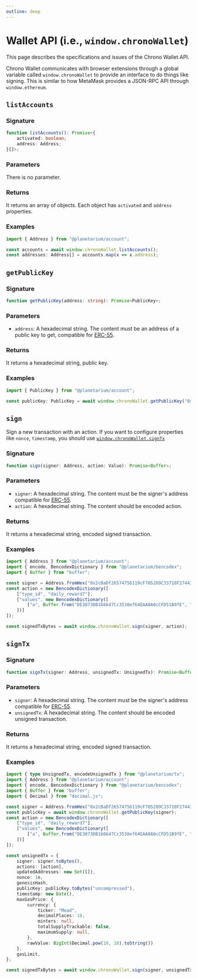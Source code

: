 ```yaml
---
outline: deep
---
```


# Wallet API (i.e., `window.chronoWallet`)

This page describes the specifications and issues of the Chrono Wallet API.

Chrono Wallet communicates with browser extensions through a global variable called `window.chronoWallet` to provide an interface to do things like signing. This is similar to how MetaMask provides a JSON-RPC API through `window.ethereum`.

## `listAccounts`

### Signature

```typescript
function listAccounts(): Promise<{
    activated: boolean;
    address: Address;
}[]>;
```

### Parameters

There is no parameter.

### Returns

It returns an array of objects. Each object has `activated` and `address` properties.

### Examples

```typescript
import { Address } from "@planetarium/account";

const accounts = await window.chronoWallet.listAccounts();
const addresses: Address[] = accounts.map(x => x.address);
```

## `getPublicKey`

### Signature

```typescript
function getPublicKey(address: string): Promise<PublicKey>;
```

### Parameters

- `address`: A hexadecimal string. The content must be an address of a public key to get, compatible for [ERC-55](https://eips.ethereum.org/EIPS/eip-55).

### Returns

It returns a hexadecimal string, public key.

### Examples

```typescript
import { PublicKey } from "@planetarium/account";

const publicKey: PublicKey = await window.chronoWallet.getPublicKey("0x2cBaDf26574756119cF705289C33710F27443767");
```

## `sign`

Sign a new transaction with an action. If you want to configure properties like `nonce`, `timestamp`, you should use [`window.chronoWallet.signTx`](#window-chronowallet-signtx)

### Signature

```typescript
function sign(signer: Address, action: Value): Promise<Buffer>;
```

### Parameters

- `signer`: A hexadecimal string. The content must be the signer's address compatible for [ERC-55](https://eips.ethereum.org/EIPS/eip-55).
- `action`: A hexadecimal string. The content should be encoded action.

### Returns

It returns a hexadecimal string, encoded signed transaction.

### Examples

```typescript
import { Address } from "@planetarium/account";
import { encode, BencodexDictionary } from "@planetarium/bencodex";
import { Buffer } from "buffer";

const signer = Address.fromHex("0x2cBaDf26574756119cF705289C33710F27443767");
const action = new BencodexDictionary([
    ["type_id", "daily_reward7"],
    ["values", new BencodexDictionary([
        ["a", Buffer.from("DE3873DB166647Cc3538ef64EAA8A0cCFD51B9fE", "hex")]
    ])]
]);

const signedTxBytes = await window.chronoWallet.sign(signer, action);
```

## `signTx`

### Signature

```typescript
function signTx(signer: Address, unsignedTx: UnsignedTx): Promise<Buffer>;
```

### Parameters

- `signer`: A hexadecimal string. The content must be the signer's address compatible for [ERC-55](https://eips.ethereum.org/EIPS/eip-55).
- `unsignedTx`: A hexadecimal string. The content should be encoded unsigned transaction.

### Returns

It returns a hexadecimal string, encoded signed transaction.

### Examples

```typescript
import { type UnsignedTx, encodeUnsignedTx } from "@planetarium/tx";
import { Address } from "@planetarium/account";
import { encode, BencodexDictionary } from "@planetarium/bencodex";
import { Buffer } from "buffer";
import { Decimal } from "decimal.js";

const signer = Address.fromHex("0x2cBaDf26574756119cF705289C33710F27443767");
const publicKey = await window.chronoWallet.getPublicKey(signer);
const action = new BencodexDictionary([
    ["type_id", "daily_reward7"],
    ["values", new BencodexDictionary([
        ["a", Buffer.from("DE3873DB166647Cc3538ef64EAA8A0cCFD51B9fE", "hex")]
    ])]
]);

const unsignedTx = {
    signer: signer.toBytes(),
    actions: [action],
    updatedAddresses: new Set([]),
    nonce: 1n,
    genesisHash,
    publicKey: publicKey.toBytes("uncompressed"),
    timestamp: new Date(),
    maxGasPrice: {
        currency: {
            ticker: "Mead",
            decimalPlaces: 18,
            minters: null,
            totalSupplyTrackable: false,
            maximumSupply: null,
        },
        rawValue: BigInt(Decimal.pow(10, 18).toString())
    },
    gasLimit,
};

const signedTxBytes = await window.chronoWallet.sign(signer, unsignedTx);
```
